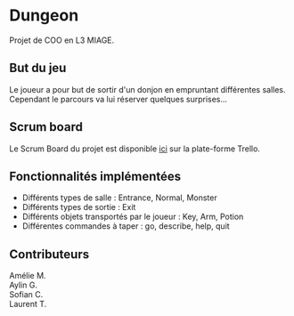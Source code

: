 Dungeon
=========

Projet de COO en L3 MIAGE.

## But du jeu

Le joueur a pour but de sortir d'un donjon en empruntant différentes salles. Cependant le parcours va lui réserver quelques surprises...

## Scrum board

Le Scrum Board du projet est disponible [ici](https://trello.com/b/fwNub9lm/l3miage-dungeon) sur la plate-forme Trello.

## Fonctionnalités implémentées

* Différents types de salle : Entrance, Normal, Monster
* Différents types de sortie : Exit
* Différents objets transportés par le joueur : Key, Arm, Potion
* Différentes commandes à taper : go, describe, help, quit

## Contributeurs

Amélie M.<br/>
Aylin G.<br/>
Sofian C.<br/>
Laurent T.
